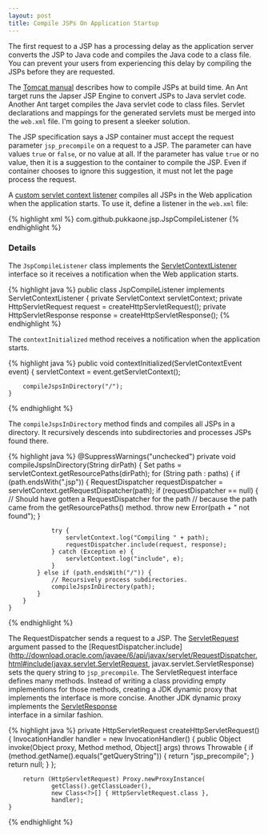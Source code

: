 ```yaml
---
layout: post
title: Compile JSPs On Application Startup
---
```


The first request to a JSP has a processing delay as the application server
converts the JSP to Java code and compiles the Java code to a class file.  You
can prevent your users from experiencing this delay by compiling the JSPs
before they are requested.

The [Tomcat manual](http://tomcat.apache.org/tomcat-6.0-doc/jasper-howto.html#Web_Application_Compilation)
describes how to compile JSPs at build time.  An Ant target runs the Japser JSP
Engine to convert JSPs to Java servlet code.  Another Ant target compiles the
Java servlet code to class files.  Servlet declarations and mappings for the
generated servlets must be merged into the `web.xml` file.  I'm going to present
a sleeker solution.

The JSP specification says a JSP container must accept the request parameter
`jsp_precompile` on a request to a JSP.  The parameter can have values `true`
or `false`, or no value at all.  If the parameter has value `true` or no value,
then it is a suggestion to the container to compile the JSP.  Even if container
chooses to ignore this suggestion, it must not let the page process the
request.

A
[custom servlet context listener](http://github.com/pukkaone/jsptools/blob/master/src/com/github/pukkaone/jsp/JspCompileListener.java)
compiles all JSPs in the Web application when the application starts.  To use
it, define a listener in the `web.xml` file:

{% highlight xml %}
<listener>
  <listener-class>com.github.pukkaone.jsp.JspCompileListener</listener-class>
</listener> 
{% endhighlight %}


### Details

The `JspCompileListener` class implements the
[ServletContextListener](http://download.oracle.com/javaee/6/api/javax/servlet/ServletContextListener.html)
interface so it receives a notification when the Web application starts.

{% highlight java %}
public class JspCompileListener implements ServletContextListener {
    private ServletContext servletContext;
    private HttpServletRequest request = createHttpServletRequest();
    private HttpServletResponse response = createHttpServletResponse();
{% endhighlight %}

The `contextInitialized` method receives a notification when the application
starts.

{% highlight java %}
    public void contextInitialized(ServletContextEvent event) {
        servletContext = event.getServletContext();
        
        compileJspsInDirectory("/");
    }
{% endhighlight %}

The `compileJspsInDirectory` method finds and compiles all JSPs in a directory.
It recursively descends into subdirectories and processes JSPs found there.

{% highlight java %}
    @SuppressWarnings("unchecked")
    private void compileJspsInDirectory(String dirPath) {
        Set<String> paths = servletContext.getResourcePaths(dirPath);
        for (String path : paths) {
            if (path.endsWith(".jsp")) {
                RequestDispatcher requestDispatcher =
                        servletContext.getRequestDispatcher(path);
                if (requestDispatcher == null) {
                    // Should have gotten a RequestDispatcher for the path
                    // because the path came from the getResourcePaths() method.
                    throw new Error(path + " not found");
                }

                try {
                    servletContext.log("Compiling " + path);
                    requestDispatcher.include(request, response);
                } catch (Exception e) {
                    servletContext.log("include", e);
                }
            } else if (path.endsWith("/")) {
                // Recursively process subdirectories.
                compileJspsInDirectory(path);
            }
        }
    }
{% endhighlight %}

The RequestDispatcher sends a request to a JSP.  The
[ServletRequest](http://download.oracle.com/javaee/6/api/javax/servlet/ServletRequest.html)
argument passed to the
[RequestDispatcher.include](http://download.oracle.com/javaee/6/api/javax/servlet/RequestDispatcher.html#include(javax.servlet.ServletRequest, javax.servlet.ServletResponse)
sets the query string to `jsp_precompile`.  The ServletRequest interface defines
many methods.  Instead of writing a class providing empty implementions for
those methods, creating a JDK dynamic proxy that implements the interface is
more concise.
Another JDK dynamic proxy implements the
[ServletResponse](http://download.oracle.com/javaee/6/api/javax/servlet/ServletResponse.html)  
interface in a similar fashion.

{% highlight java %}
    private HttpServletRequest createHttpServletRequest() {
        InvocationHandler handler = new InvocationHandler() {
            public Object invoke(Object proxy, Method method, Object[] args) throws Throwable {
                if (method.getName().equals("getQueryString")) {
                    return "jsp_precompile";
                }
                return null;
            }
        };
        
        return (HttpServletRequest) Proxy.newProxyInstance(
                getClass().getClassLoader(),
                new Class<?>[] { HttpServletRequest.class },
                handler);
    }
{% endhighlight %}
